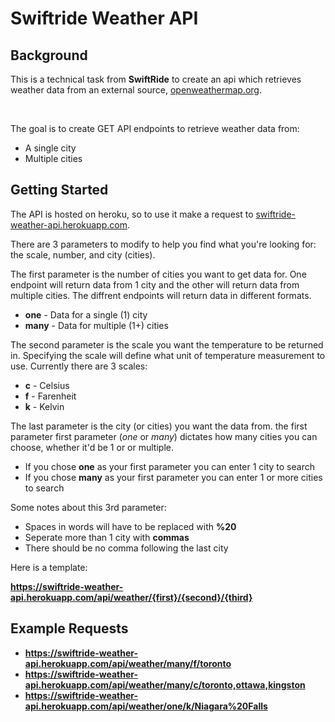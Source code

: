 # Swiftride Weather API

## Background

<p>
This is a technical task from <strong>SwiftRide</strong> to create an api which retrieves weather data from an external source, <a href='http://api.openweathermap.org/' target="_blank">openweathermap.org</a>.
</p>

</br>

<p>
The goal is to create GET API endpoints to retrieve weather data from:<br>
<ul>
<li>A single city</li>
<li>Multiple cities</li>
</ul>

## Getting Started

<p>
The API is hosted on heroku, so to use it make a request to <a href='swiftride-weather-api.herokuapp.com' target="_blank">swiftride-weather-api.herokuapp.com</a>.
</p>

<p>
There are 3 parameters to modify to help you find what you're looking for: the scale, number, and city (cities). 
</p>

<p>The first parameter is the number of cities you want to get data for. One endpoint will return data from 1 city and the other will return data from multiple cities. The diffrent endpoints will return data in different formats.
</p>
<ul>
<li><strong>one</strong> - Data for a single (1) city</li>
<li><strong>many</strong> - Data for multiple (1+) cities</li>
</ul>

<p>
The second parameter is the scale you want the temperature to be returned in. Specifying the scale will define what unit of temperature measurement to use. Currently there are 3 scales: 
</p>
<ul>
<li><strong>c</strong> - Celsius</li>
<li><strong>f</strong> - Farenheit</li>
<li><strong>k</strong> - Kelvin</li>
</ul>

<p>
The last parameter is the city (or cities) you want the data from. the first parameter first parameter (<i>one</i> or <i>many</i>) dictates how many cities you can choose, whether it'd be 1 or or multiple.
</p>
<ul>
<li>If you chose <strong>one</strong> as your first parameter you can enter 1 city to search</li>
<li>If you chose <strong>many</strong> as your first parameter you can enter 1 or more cities to search</li>
</ul>
<p>
Some notes about this 3rd parameter:
</p>
<ul>
<li>Spaces in words will have to be replaced with <strong>%20</strong></li>
<li>Seperate more than 1 city with <strong>commas</strong></li>
<li>There should be no comma following the last city</li>
</ul>

<p>Here is a template:</p>
<p><strong><a href="https://github.com/gksapori/swiftride-weather-api#example-requests" target="_blank">https://swiftride-weather-api.herokuapp.com/api/weather/{first}/{second}/{third}</a><strong></p>

## Example Requests

<ul>
<li><a href="https://swiftride-weather-api.herokuapp.com/api/weather/many/f/toronto" target="_blank">https://swiftride-weather-api.herokuapp.com/api/weather/many/f/toronto</a></li>
<li><a href="https://swiftride-weather-api.herokuapp.com/api/weather/many/c/toronto,ottawa,kingston" target="_blank">https://swiftride-weather-api.herokuapp.com/api/weather/many/c/toronto,ottawa,kingston</a></li>
<li><a href="https://swiftride-weather-api.herokuapp.com/api/weather/one/k/Niagara%20Falls" target="_blank">https://swiftride-weather-api.herokuapp.com/api/weather/one/k/Niagara%20Falls</a></li>
</ul>
